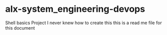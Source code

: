 # alx-system_engineering-devops
Shell basics Project
I never knew how to create this
this is a read me file for this document
